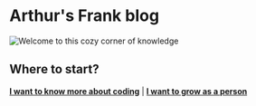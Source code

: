 # Arthur's Frank blog

![Welcome to this cozy corner of knowledge](/assets/img/home-hero.png)

## Where to start?
[**I want to know more about coding**](/coding/) |
[**I want to grow as a person**](/pd/)
